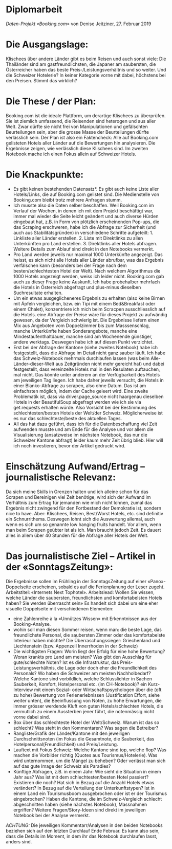 # Diplomarbeit

*Daten-Projekt «Booking.com»* von Denise Jeitziner, 27. Februar 2019

# Die Ausgangslage:
Klischees über andere Länder gibt es beim Reisen und auch sonst viele: Die Thailänder sind am gastfreundlichsten, die Japaner am saubersten, die Österreicher haben das beste Preis-/Leistungsverhältnis und so weiter. Und die Schweizer Hotelerie? In keiner Kategorie vorne mit dabei, höchstens bei den Preisen. Stimmt das wirklich?

# Die These / der Plan:
Booking.com ist die ideale Plattform, um derartige Klischees zu überprüfen. Sie ist ziemlich umfassend, die Reisenden sind heterogen und aus aller Welt. Zwar dürfte sie nicht frei von Manipulationen und gefälschten Beurteilungen sein, aber die grosse Masse der Beurteilungen dürfte verlässlich sein. Der Plan ist also ein Faktencheck: Alle auf Booking.com gelisteten Hotels aller Länder auf die Bewertungen hin analysieren. Die Ergebnisse zeigen, wie verlässlich diese Klischees sind. Im zweiten Notebook mache ich einen Fokus allein auf Schweizer Hotels.

# Die Knackpunkte:
- Es gibt keinen bestehenden Datensatz*. Es gibt auch keine Liste aller Hotels/Links, die auf Booking.com gelistet sind. Die Medienstelle von Booking.com bleibt trotz mehrere Anfragen stumm.
- Ich musste also die Daten selber beschaffen. Weil Booking.com im Verlauf der Wochen, in denen ich mit dem Projekt beschäftigt war, immer mal wieder die Seite leicht geändert und auch diverse Hürden eingebaut hat, z.B. in Form von plötzlich erscheinenden Pop-ups, die das Scraping erschweren, habe ich die Abfrage zur Sicherheit (und auch aus Stabilitätsgründen) in verschiedene Schritte aufgeteilt: 1. Linkliste aller Länder erstellen. 2. Liste mit Direktlinks zu allen Unterkünften pro Land erstellen. 3. Direktlinks aller Hotels abfragen. Weitere Details zum Ablauf sind direkt in den Notebooks vermerkt.
- Pro Land werden jeweils nur maximal 1000 Unterkünfte angezeigt. Das heisst, es sich nicht alle Hotels aller Länder abrufbar, was das Ergebnis verfälschen kann (besonders bei der Frage nach dem besten/schlechtesten Hotel der Welt). Nach welchem Algorithmus die 1000 Hotels angezeigt werden, weiss ich leider nicht. Booking.com gab auch zu dieser Frage keine Auskunft. Ich habe probehalber mehrfach die Hotels in Österreich abgefragt und plus-minus dieselben Suchresultate erhalten.
- Um ein etwas ausgeglicheneres Ergebnis zu erhalten (also keine Birnen mit Äpfeln vergleichen, bzw. ein Tipi mit einem Bed&Breakfast oder einem Chalet), konzentriere ich mich beim Scracpen ausschliesslich auf die Hotels.
eine Abfrage der Preise wäre für dieses Projekt zu aufwändig gewesen, da der Vergleich schwierig ist. Die Ergebnisse liefern einen Mix aus Angeboten vom Doppelzimmer bis zum Masssenschlag, manche Unterkünfte haben Sonderangebote, manche eine Mindestaufenthaltdauer, manche sind am Wochenende günstiger, andere werktags. Deswegen habe ich auf diesen Punkt verzichtet.
- Erst bei der Abfrage der Kantone (siehe zweites Notebook) habe ich festgestellt, dass die Abfrage im Detail nicht ganz sauber läuft. Ich habe das Schweiz-Notebook mehrmals durchlaufen lassen (was beim Alle-Länder-dieser-Welt aus Zeitgründen nicht mehr gereicht hat) und dabei festgestellt, dass vereinzelte Hotels mal in den Resulaten auftauchen, mal nicht. Das könnte unter anderem an der Verfügbarkeit des Hotels am jeweiligen Tag liegen. Ich habe daher jeweils versucht, die Hotels in einer Blanko-Abfrage zu scrapen, also ohne Datum. Das ist am einfachsten möglich, indem der Cache geleert wird. Eine zweite Problematik ist, dass via driver.page_source nicht haargenau dieselben Hotels in der BeautifulSoup abgefragt werden wie ich sie via get.requests erhalten würde. Also Vorsicht bei der Bestimmung des schlechtesten/besten Hotels der Welt/der Schweiz. Möglicherweise ist es nur das schlechteste/beste des aktuellen Tages.
- All das hat dazu geführt, dass ich für die Datenbeschaffung viel Zeit aufwenden musste und am Ende für die Analyse und vor allem die Visualisierung (ansatzweise im nächsten Notebook, das nur die Schweizer Kantone abfragt) leider kaum mehr Zeit übrig blieb. Hier will ich noch investieren, bevor der Artikel gedruckt wird.

# Einschätzung Aufwand/Ertrag – journalistische Relevanz:
Da sich meine Skills in Grenzen halten und ich alleine schon für das Scrapen und Bereinigen viel Zeit benötige, wird sich der Aufwand im Verhältnis zum Ertrag für jemanden wie mich nicht lohnen, zumal das Ergebnis nicht zwingend für den Fortbestand der Demokratie ist, sondern nice to have. Aber: Klischees, Reisen, Best/Worst Hotels, etc. sind definitiv ein Schnurrithema. Deswegen lohnt sich die Auswertung allemal, auch wenn es sich um so genannte low hanging fruits handelt. Vor allem, wenn man beim Scrapen geübter ist als ich. Man braucht jedoch Zeit. Es dauert alles in allem über 40 Stunden für die Abfrage aller Hotels der Welt.

# Das journalistische Ziel – Artikel in der «SonntagsZeitung»:
Die Ergebnisse sollen im Frühling in der SonntagsZeitung auf einer «Pano»-Doppelseite erscheinen, sobald es auf die Ferienplanung der Leser zugeht. Arbeitstitel: «Internets Next Tophotel». Arbeitslead: Wollen Sie wissen, welche Länder die saubersten, freundlichsten und komfortabelsten Hotels haben? Sie werden überrascht sein» Es handelt sich dabei um eine eher visuelle Doppelseite mit verschiedenen Elementen:
- eine Zahlenreihe à la «Unnützes Wissen» mit Erkenntnissen aus der Booking-Analyse.
- wohin soll man diesen Sommer reisen, wenn man: die beste Lage, das freundlichste Personal, die saubersten Zimmer oder das komfortabelste Interieur haben möchte? Die Überraschungssieger: Griechenland und Liechtenstein (bzw. Appenzell Innerrhoden in der Schweiz)
- Die wichtigsten Fragen: Worin liegt der Erfolg für eine hohe Bewertung? Woran krankts pro Land am meisten? Was gibt den Ausschlag für gute/schlechte Noten? Ist es die Infrastruktur, das Preis-Leistungsverhältnis, die Lage oder doch eher die Freundlichkeit des Personals? Wo haben die Schweizer am meisten Nachholbedarf? Welche Kantone sind vorbildlich, welche Schlusslichter in Sachen Sauberkeit, Komfort, Hotelpersonal etc. (im CH-Notebook)?
ein Kurz-Interview mit einem Sozial- oder Wirtschaftspsychologen über die (oft zu hohe) Bewertung von Ferienerlebnissen (Justification Effort, siehe weiter unten), die Beeinflussung von Noten, zu hohe Erwartungen, die immer grösser werdende Kluft von guten Hotels/schlechten Hotels, die vermutlich zu einem Aussterben jener führt, die notenmässig nicht vorne dabei sind.
- Box über das schlechteste Hotel der Welt/Schweiz. Warum ist das so schlecht? Was steht in den Kommentaren? Was sagen die Betreiber?
- Rangliste/Grafik der Länder/Kantone mit den jeweiligen Durchschnittsnoten (im Fokus die Gesamtnote, die Sauberkeit, das Hotelpersonal(Freundlichkeit) und Preis/Leistung.
- Lauftext mit Fokus Schweiz: Welche Kantone sind top, welche flop? Was machen die Vorbilder richtig (Quotes aus Tourismus/Hotelerie). Was wird unternommen, um die Mängel zu beheben? Oder verlässt man sich auf das gute Image der Schweiz als Paradies?
- Künftige Abfragen, z.B. in einem Jahr: Wie sieht die Situation in einem Jahr aus? Was ist mit dem schlechtesten/besten Hotel passiert? Existieren die noch? Hat sich in Bezug auf die Anzahl Hotels etwas verändert? In Bezug auf die Verteilung der Unterkunftstypen? Ist in einem Land ein Tourismusboom ausgebrochen oder ist er der Tourismus eingebrochen? Haben die Kantone, die im Schweiz-Vergleich schlecht abgeschnitten haben (siehe nächstes Notebook), Massnahmen ergriffen?
Weitere Fragen/Story-Ideen sind direkt im jeweiligen Notebook bei der Analyse vermerkt.

*ACHTUNG:*
Die jeweiligen Kommentarr/Analysen in den beiden Notebooks beziehen sich auf den letzten Durchlauf Ende Februar. Es kann also sein, dass die Details im Moment, in dem ihr das Notebook durchlaufen lasst, anders sind.
